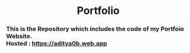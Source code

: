 <center>
    <h1 style="text-align:center;">Portfolio</h1>
</center>
        <h3>This is the Repository which includes the code of my Portfoio Website.<br/>
        Hosted : <a href="https://aditya0b.web.app">https://aditya0b.web.app</a></h3>